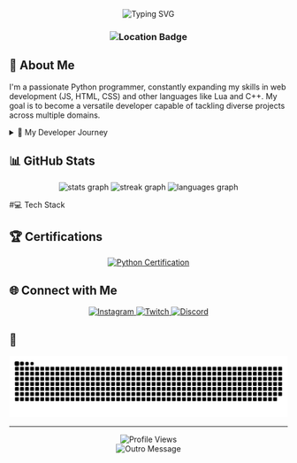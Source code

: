 <div align="center">
  <img src="https://readme-typing-svg.demolab.com?font=Fira+Code&weight=600&size=28&duration=4000&pause=1000&color=6C63FF&center=true&vCenter=true&random=false&width=435&lines=Hi+%F0%9F%91%8B+I'm+Luis!;Python+Developer;Aspiring+Polyglot+Programmer;Code+Enthusiast" alt="Typing SVG" />
</div>

<h3 align="center">
  <img src="https://img.shields.io/badge/Based%20in-Santiago%2C%20Chile%20🇨🇱-brightgreen?style=for-the-badge&labelColor=000000" alt="Location Badge"/>
</h3>

## 🚀 About Me

I'm a passionate Python programmer, constantly expanding my skills in web development (JS, HTML, CSS) and other languages like Lua and C++. My goal is to become a versatile developer capable of tackling diverse projects across multiple domains.

<details>
<summary>🌟 My Developer Journey</summary>
<br>

  ```python
  class Developer:
      def __init__(self):
          self.name = "Luis"
          self.primary_language = "Python"
          self.learning = ["JavaScript", "HTML", "CSS", "Lua", "C++"]
          self.interests = ["Web Development", "Game Development", "Data Science"]
          self.challenge = "Code something new every day!"
  
      def say_hi(self):
          print(f"Thanks for dropping by, hope you find some of my work interesting.")
  
  me = Developer()
  me.say_hi()
```
  </details> 

## 📊 GitHub Stats
<div align="center">
  <img src="https://github-readme-stats.vercel.app/api?username=TheKingXion&hide_title=false&hide_rank=false&show_icons=true&include_all_commits=true&count_private=true&disable_animations=false&theme=radical&locale=en&hide_border=false" height="150" alt="stats graph" />
  <img src="https://streak-stats.demolab.com?user=TheKingXion&locale=en&mode=daily&theme=radical&hide_border=false&border_radius=5" height="150" alt="streak graph" />
  <img src="https://github-readme-stats.vercel.app/api/top-langs?username=TheKingXion&locale=en&hide_title=false&layout=compact&card_width=320&langs_count=5&theme=radical&hide_border=false" height="150" alt="languages graph" />
</div>

#💻 Tech Stack

  <div align="center">
  </div>

## 🏆 Certifications

<div align="center">
  <a href="https://www.credly.com/badges/b8399471-4ac6-4a92-bd4b-6aebe12e41ce" target="_blank">
    <img src="https://images.credly.com/size/340x340/images/68c0b94d-f6ac-40b1-a0e0-921439eb092e/image.png" width="150" alt="Python Certification"/>
  </a>
</div>

## 🌐 Connect with Me

<div align="center">
  <a href="https://www.instagram.com/kingxion_.69/" target="_blank">
    <img src="https://img.shields.io/badge/Instagram-%23E4405F.svg?style=for-the-badge&logo=Instagram&logoColor=white" alt="Instagram"/>
  </a>
  <a href="https://www.twitch.tv/kingxion69" target="_blank">
    <img src="https://img.shields.io/badge/Twitch-%239146FF.svg?style=for-the-badge&logo=Twitch&logoColor=white" alt="Twitch"/>
  </a>
  <a href="https://discord.gg/BGJQTe5D6M" target="_blank">
    <img src="https://img.shields.io/badge/Discord-%237289DA.svg?style=for-the-badge&logo=discord&logoColor=white" alt="Discord"/>
  </a>
</div>

## 🐍 

<div align="center">
  <img src="https://raw.githubusercontent.com/Platane/snk/output/github-contribution-grid-snake-dark.svg" alt="Snake animation" />
</div>

---

<div align="center">
  <img src="https://komarev.com/ghpvc/?username=TheKingXion&style=for-the-badge&color=blueviolet" alt="Profile Views"/>
</div>

<div align="center">
<img src="https://readme-typing-svg.demolab.com?font=Fira+Code&size=18&duration=2000&pause=1000&color=6C63FF&center=true&vCenter=true&multiline=true&random=false&width=500&height=80&lines=Thanks+for+visiting!;Let's+build+something+amazing+together!" alt="Outro Message"/>
</div>
